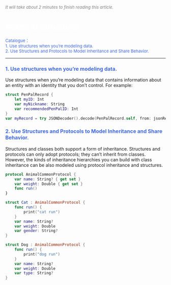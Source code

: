 
<font color=gray size=2>*It will take about 2 minutes to finish reading this article.*</font>

# **<font size=5 color=#FFFFFF>Cases of Structures</font>**  
<font size=2 color=#4169E1>Catalogue：</font>    
<font size=2 color=#4169E1>1. Use structures when you’re modeling data.</font>   
<font size=2 color=#4169E1>2. Use Structures and Protocols to Model Inheritance and Share Behavior.</font>      

-----------------
### <font size=3 color=#4169E1>**1. Use structures when you’re modeling data.**</font> 
Use structures when you’re modeling data that contains information about an entity with an identity that you don’t control. For example:
```Swift
struct PenPalRecord {
    let myID: Int
    var myNickname: String
    var recommendedPenPalID: Int
}
var myRecord = try JSONDecoder().decode(PenPalRecord.self, from: jsonResponse)
```

### <font size=3 color=#4169E1>**2. Use Structures and Protocols to Model Inheritance and Share Behavior.**</font> 
Structures and classes both support a form of inheritance. Structures and protocols can only adopt protocols; they can’t inherit from classes. However, the kinds of inheritance hierarchies you can build with class inheritance can be also modeled using protocol inheritance and structures.
```Swift
protocol AnimalCommonProtocol {
    var name: String? { get set }
    var weight: Double { get set }
    func run()
}

struct Cat : AnimalCommonProtocol {
    func run() {
        print("cat run")
    }
    var name: String?
    var weight: Double
    var gender: String?
}

struct Dog : AnimalCommonProtocol {
    func run() {
        print("dog run")
    }
    var name: String?
    var weight: Double
    var type: String?
}
```


